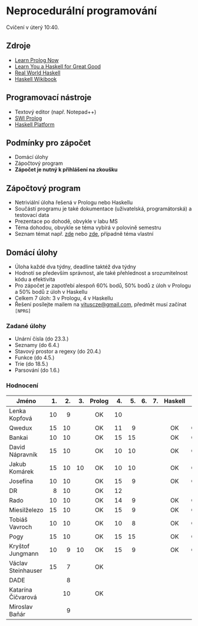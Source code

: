 Neprocedurální programování
===========================

Cvičení v úterý 10:40.

Zdroje
------

- [Learn Prolog Now](http://www.learnprolognow.org/)
- [Learn You a Haskell for Great Good](http://learnyouahaskell.com/)
- [Real World Haskell](http://book.realworldhaskell.org/)
- [Haskell Wikibook](https://en.wikibooks.org/wiki/Haskell)

Programovací nástroje
---------------------

- Textový editor (např. Notepad++)
- [SWI Prolog](http://www.swi-prolog.org/)
- [Haskell Platform](https://www.haskell.org/platform/)

Podmínky pro zápočet
--------------------

- Domácí úlohy
- Zápočtový program
- **Zápočet je nutný k přihlášení na zkoušku**

Zápočtový program
-----------------

- Netriviální úloha řešená v Prologu nebo Haskellu
- Součástí programu je také dokumentace (uživatelská, programátorská) a testovací data
- Prezentace po dohodě, obvykle v labu MS
- Téma dohodou, obvykle se téma vybírá v polovině semestru
- Seznam témat např. [zde](http://kti.mff.cuni.cz/~hric/vyuka/pl_prikl_win.pdf) nebo [zde](http://ksvi.mff.cuni.cz/~dvorak/vyuka/14/NPRG005x01/programy.html), případně téma vlastní

Domácí úlohy
------------

- Úloha každé dva týdny, deadline taktéž dva týdny
- Hodnotí se především správnost, ale také přehlednost a srozumitelnost kódu a efektivita
- Pro zápočet je zapotřebí alespoň 60% bodů, 50% bodů z úloh v Prologu a 50% bodů z úloh v Haskellu
- Celkem 7 úloh: 3 v Prologu, 4 v Haskellu
- Řešení posílejte mailem na vituscze@gmail.com, předmět musí začínat `[NPRG]`

### Zadané úlohy

* Unární čísla (do 23.3.)
* Seznamy (do 6.4.)
* Stavový prostor a regexy (do 20.4.)
* Funkce (do 4.5.)
* Trie (do 18.5.)
* Parsování (do 1.6.)

### Hodnocení

| Jméno               | 1. | 2. | 3. | Prolog | 4. | 5. | 6. | 7. | Haskell |  Z | ZP |
| ------------------- | --:| --:| --:|:------:| --:| --:| --:| --:|:-------:|:--:|:--:|
| Lenka Kopfová       | 10 |  9 |    |     OK | 10 |    |    |    |         |    |    |
| Qwedux              | 15 | 10 |    |     OK | 11 |  9 |    |    |      OK | OK |    |
| Bankai              | 10 | 10 |    |     OK | 15 | 15 |    |    |      OK | OK |    |
| David Nápravník     | 15 | 10 |    |     OK | 10 | 10 |    |    |      OK | OK |    |
| Jakub Komárek       | 15 | 10 | 10 |     OK | 10 | 10 |    |    |      OK | OK |    |
| Josefína            | 10 | 10 |    |     OK | 15 |  9 |    |    |      OK | OK |    |
| DR                  |  8 | 10 |    |     OK | 12 |    |    |    |         |    |    |
| Rado                | 10 | 10 |    |     OK | 14 |  9 |    |    |      OK | OK |    |
| Miesilželezo        | 15 | 10 |    |     OK | 15 |  9 |    |    |      OK | OK |    |
| Tobiáš Vavroch      | 10 | 10 |    |     OK | 10 |  8 |    |    |      OK | OK |    |
| Pogy                | 15 | 10 |    |     OK | 15 | 15 |    |    |      OK | OK |    |
| Kryštof Jungmann    | 10 |  9 | 10 |     OK | 15 |  9 |    |    |      OK | OK |    |
| Václav Steinhauser  | 15 |  7 |    |     OK |    |    |    |    |         |    |    |
| DADE                |    |  8 |    |        |    |    |    |    |         |    |    |
| Katarína Čičvarová  |    | 10 |    |     OK |    |    |    |    |         |    |    |
| Miroslav Baňár      |    |  9 |    |        |    |    |    |    |         |    |    |
